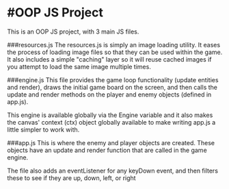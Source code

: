 #OOP JS Project
===============================

This is an OOP JS project, with 3 main JS files.

###resources.js
The resources.js is simply an image loading utility. It eases the process of loading image files so that they can be used within the game. It also includes a simple "caching" layer so it will reuse cached images if you attempt to load the same image multiple times.

###engine.js
This file provides the game loop functionality (update entities and render), draws the initial game board on the screen, and then calls the update and render methods on the player and enemy objects (defined in app.js).

This engine is available globally via the Engine variable and it also makes the canvas' context (ctx) object globally available to make writing app.js a little simpler to work with.

###app.js
This is where the enemy and player objects are created. These objects have an update and render function that are called in the game engine. 

The file also adds an eventListener for any keyDown event, and then filters these to see if they are up, down, left, or right





